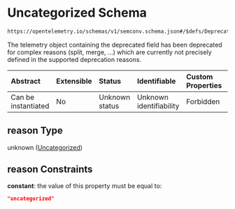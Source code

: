 # Uncategorized Schema

```txt
https://opentelemetry.io/schemas/v1/semconv.schema.json#/$defs/Deprecated/oneOf/2/properties/reason
```

The telemetry object containing the deprecated field has been deprecated for complex reasons (split, merge, ...) which are currently not precisely defined in the supported deprecation reasons.

| Abstract            | Extensible | Status         | Identifiable            | Custom Properties | Additional Properties | Access Restrictions | Defined In                                                                           |
| :------------------ | :--------- | :------------- | :---------------------- | :---------------- | :-------------------- | :------------------ | :----------------------------------------------------------------------------------- |
| Can be instantiated | No         | Unknown status | Unknown identifiability | Forbidden         | Allowed               | none                | [semconv.schema.json\*](../../../schemas/semconv.schema.json "open original schema") |

## reason Type

unknown ([Uncategorized](../deprecated/semconv-opentelemetry-semantic-convention-schema-definitions-deprecated-oneof-deprecated---uncategorized-properties-uncategorized.md))

## reason Constraints

**constant**: the value of this property must be equal to:

```json
"uncategorized"
```
